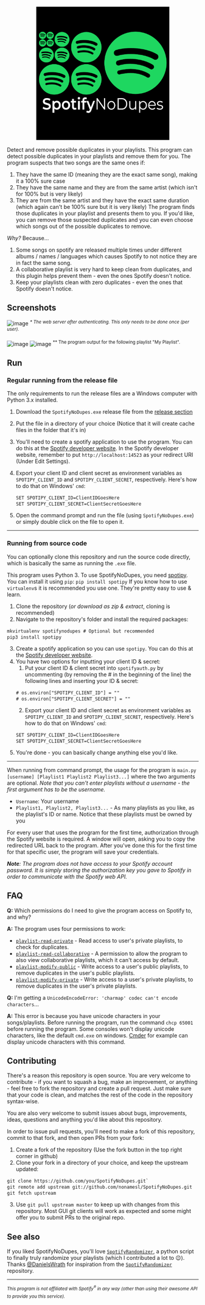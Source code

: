 <!--
  Title: SpotifyNoDupes
  Description: The smart Spotify duplicate remover
  Author: stavlocker
-->
<meta name='keywords' content='spotify, playlist, duplicate'>
<p align="center"><img alt="SpotifyNoDupes - The Spotify duplicate remover" src="SpotifyNoDupes.png" width="350"/></p> <!-- Gross HTML because of GitHub's markdown flavour -->

Detect and remove possible duplicates in your playlists.
This program can detect possible duplicates in your playlists and remove them for you. The program suspects that two songs are the same ones if:
 1. They have the same ID (meaning they are the exact same song), making it a 100% sure case
 2. They have the same name and they are from the same artist (which isn't for 100% but is very likely)
 3. They are from the same artist and they have the exact same duration (which again can't be 100% sure but it is very likely)
The program finds those duplicates in your playlist and presents them to you. If you'd like, you can remove those suspected duplicates and you can even choose which songs out of the possible duplicates to remove.

_Why?_ Because...
 1. Some songs on spotify are released multiple times under different albums / names / languages which causes Spotify to not notice they are in fact the same song.
 2. A collaborative playlist is very hard to keep clean from duplicates, and this plugin helps prevent them - even the ones Spotify doesn't notice.
 3. Keep your playlists clean with zero duplicates - even the ones that Spotify doesn't notice.

## Screenshots
![image](https://user-images.githubusercontent.com/30472563/39255472-4c0c4f20-48b5-11e8-9d36-3adc0bed5f0a.png)
<sup>*\* The web server after authenticating. This only needs to be done once (per user).*</sup>

![image](https://user-images.githubusercontent.com/30472563/39919348-fe84c430-551b-11e8-85b5-0398e4b461e5.png)
![image](https://user-images.githubusercontent.com/30472563/40512222-d1c96b00-5faa-11e8-9aba-78cc123d7104.png)
<sup>*\* The program output for the following playlist "My Playlist".</sup>

## Run
### Regular running from the release file
The only requirements to run the release files are a Windows computer with Python 3.x installed.
1. Download the `SpotifyNoDupes.exe` release file from the [release section](https://github.com/stavlocker/SpotifyNoDupes/releases)
2. Put the file in a directory of your choice (Notice that it will create cache files in the folder that it's in)
3. You'll need to create a spotify application to use the program. You can do this at the [Spotify developer website](https://developer.spotify.com/my-applications/). In the Spotify developer website, remember to put `http://localhost:14523` as your redirect URI (Under Edit Settings).
4. Export your client ID and client secret as environment variables as `SPOTIPY_CLIENT_ID` and `SPOTIPY_CLIENT_SECRET`, respectively. Here's how to do that on Windows' `cmd`:
    ```
    SET SPOTIPY_CLIENT_ID=ClientIDGoesHere
    SET SPOTIPY_CLIENT_SECRET=ClientSecretGoesHere
    ```

5. Open the command prompt and run the file (using `SpotifyNoDupes.exe`) or simply double click on the file to open it.
---
### Running from source code
You can optionally clone this repository and run the source code directly, which is basically the same as running the   `.exe` file.

This program uses Python 3. To use SpotifyNoDupes, you need [spotipy](https://github.com/plamere/spotipy). You can install it using `pip`: `pip install spotipy`
If you know how to use `virtualenv`s it is recommended you use one. They're pretty easy to use & learn.

1. Clone the repository (*or download as zip & extract*, cloning is recommended)
2. Navigate to the repository's folder and install the required packages:
```
mkvirtualenv spotifynodupes # Optional but recommended
pip3 install spotipy
```

3. Create a spotify application so you can use `spotipy`. You can do this at the [Spotify developer website](https://developer.spotify.com/my-applications/).
4. You have two options for inputting your client ID & secret:
    1. Put your client ID & client secret into `spotifyauth.py` by uncommenting (by removing the # in the beginning of the line) the following lines and inserting your ID & secret:
    ```
    # os.environ["SPOTIPY_CLIENT_ID"] = ""
    # os.environ["SPOTIPY_CLIENT_SECRET"] = ""
    ```
    2. Export your client ID and client secret as environment variables as `SPOTIPY_CLIENT_ID` and `SPOTIPY_CLIENT_SECRET`, respectively. Here's how to do that on Windows' `cmd`:
    ```
    SET SPOTIPY_CLIENT_ID=ClientIDGoesHere
    SET SPOTIPY_CLIENT_SECRET=ClientSecretGoesHere
    ```
5. You're done - you can basically change anything else you'd like.

---
When running from command prompt, the usage for the program is `main.py [username] [Playlist1 Playlist2 Playlist3...]` where the two arguments are optional. _Note that you can't enter playlists without a username - the first argument has to be the username._
 - `Username`: Your username
 - `Playlist1, Playlist2, Playlist3...` - As many playlists as you like, as the playlist's ID or name. Notice that these playlists must be owned by you
 
For every user that uses the program for the first time, authorization through the Spotify website is required. A window will open, asking you to copy the redirected URL back to the program. After you've done this for the first time for that specific user, the program will save your credentials.

***Note**: The program does not have access to your Spotify account password. It is simply storing the authorization key you gave to Spotify in order to communicate with the Spotify web API.*

## FAQ
**Q:** Which permissions do I need to give the program access on Spotify to, and why?

**A:** The program uses four permissions to work:
* [`playlist-read-private`](https://beta.developer.spotify.com/documentation/general/guides/scopes/#playlist-read-private) - Read access to user's private playlists, to check for duplicates.
* [`playlist-read-collaborative`](https://beta.developer.spotify.com/documentation/general/guides/scopes/#playlist-read-collaborative) - A permission to allow the program to also view collaborative playlists, which it can't access by default.
* [`playlist-modify-public`](https://beta.developer.spotify.com/documentation/general/guides/scopes/#playlist-modify-public) - Write access to a user's public playlists, to remove duplicates in the user's public playlists.
* [`playlist-modify-private`](https://beta.developer.spotify.com/documentation/general/guides/scopes/#playlist-modify-private) - Write access to a user's private playlists, to remove duplicates in the user's private playlists.

**Q:** I'm getting a `UnicodeEncodeError: 'charmap' codec can't encode characters`...

**A:** This error is because you have unicode characters in your songs/playlists. Before running the program, run the command `chcp 65001` before running the program. Some consoles won't display unicode characters, like the default `cmd.exe` on windows. [Cmder](http://cmder.net/) for example can display unicode characters with this command.

## Contributing
There's a reason this repository is open source. You are very welcome to contribute - if you want to squash a bug, make an improvement, or anything - feel free to fork the repository and create a pull request. Just make sure that your code is clean, and matches the rest of the code in the repository syntax-wise.

You are also very welcome to submit issues about bugs, improvements, ideas, questions and anything you'd like about this repository.

In order to issue pull requests, you'll need to make a fork of this repository, commit to that fork, and then open PRs from your fork:
1. Create a fork of the repository (Use the fork button in the top right corner in github)
2. Clone your fork in a directory of your choice, and keep the upstream updated:
```
git clone https://github.com/you/SpotifyNoDupes.git`
git remote add upstream git://github.com/nonamesl/SpotifyNoDupes.git
git fetch upstream
```
3. Use `git pull upstream master` to keep up with changes from this repository. Most GUI git clients will work as expected and some might offer you to submit PRs to the original repo.

## See also
If you liked SpotifyNoDupes, you'll love [`SpotifyRandomizer`](https://github.com/DanielsWrath/SpotifyRandomizer), a python script to finally truly randomize your playlists (which I contributed a lot to :wink:). Thanks [@DanielsWrath](https://github.com/DanielsWrath) for inspiration from the [`SpotifyRandomizer`](https://github.com/DanielsWrath/SpotifyRandomizer) repository.

---
<i><sup>This program is not affiliated with Spotify<sup>®</sup> in any way (other than using their awesome API to provide you this service).</sup></i>
